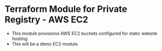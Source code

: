 # Terraform Module for Private Registry - AWS EC2
- This module provisions AWS EC2 buckets configured for static website hosting.
- This will be a demo EC2 module
